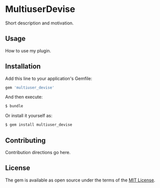 # MultiuserDevise
Short description and motivation.

## Usage
How to use my plugin.

## Installation
Add this line to your application's Gemfile:

```ruby
gem 'multiuser_devise'
```

And then execute:
```bash
$ bundle
```

Or install it yourself as:
```bash
$ gem install multiuser_devise
```

## Contributing
Contribution directions go here.

## License
The gem is available as open source under the terms of the [MIT License](http://opensource.org/licenses/MIT).
